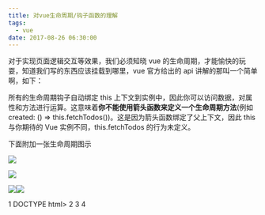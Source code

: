 ```yaml
---
title: 对vue生命周期/钩子函数的理解
tags:
  - vue
date: 2017-08-26 06:30:00
---
```


对于实现页面逻辑交互等效果，我们必须知晓 vue 的生命周期，才能愉快的玩耍，知道我们写的东西应该挂载到哪里，vue 官方给出的 api 讲解的那叫一个简单啊，如下：

所有的生命周期钩子自动绑定 this 上下文到实例中，因此你可以访问数据，对属性和方法进行运算。这意味着**你不能使用箭头函数来定义一个生命周期方法**(例如 created: () => this.fetchTodos())。这是因为箭头函数绑定了父上下文，因此 this 与你期待的 Vue 实例不同，this.fetchTodos 的行为未定义。

下面附加一张生命周期图示

![](//upload-images.jianshu.io/upload_images/2615941-444e7f8762fd0ef3.png?imageMogr2/auto-orient/strip%7CimageView2/2/w/1240)

![](http://www.jixiaokang.com/wp-content/uploads/2018/05/1213869-20170826142620121-2040456715.png)

![](http://www.jixiaokang.com/wp-content/uploads/2018/05/ContractedBlock-1.gif)![](http://www.jixiaokang.com/wp-content/uploads/2018/05/ExpandedBlockStart-1.gif)

1 DOCTYPE html>
2 <html>
3 <head>
4 <title>title>
5 <meta charset="utf-8">
6 <script type="text/javascript" src="https://cdn.jsdelivr.net/vue/2.1.3/vue.js">script>
7 head>
8 <body>
9
10 <div id="app">
11 <p>{ { message }}p>
12 div>
13
14 <script type="text/javascript">
15 var app = new Vue({ 16 el: '#app', 17 data: { 18 message: "this is a test"
19 }, 20 beforeCreate: function () { 21 console.group('beforeCreate 创建前状态===============》'); 22 console.log("%c%s", "color:red", "el : " + this.$el); //undefined
23             console.log("%c%s", "color:red", "data   : " + this.$data); //undefined
24 console.log("%c%s", "color:red", "message: " + this.message) 25 }, 26 created: function () { 27 console.group('created 创建完毕状态===============》'); 28 console.log("%c%s", "color:red", "el : " + this.$el); //undefined
29             console.log("%c%s", "color:red", "data   : " + this.$data); //已被初始化
30 console.log("%c%s", "color:red", "message: " + this.message); //已被初始化
31 }, 32 beforeMount: function () { 33 console.group('beforeMount 挂载前状态===============》'); 34 console.log("%c%s", "color:red", "el : " + (this.$el)); //已被初始化
35             console.log(this.$el); 36 console.log("%c%s", "color:red", "data : " + this.$data); //已被初始化
37             console.log("%c%s", "color:red", "message: " + this.message); //已被初始化
38 }, 39 mounted: function () { 40             console.group('mounted 挂载结束状态===============》'); 41             console.log("%c%s", "color:red", "el     : " + this.$el); //已被初始化
42 console.log(this.$el); 43             console.log("%c%s", "color:red", "data   : " + this.$data); //已被初始化
44 console.log("%c%s", "color:red", "message: " + this.message); //已被初始化
45 }, 46 beforeUpdate: function () { 47 console.group('beforeUpdate 更新前状态===============》'); 48 console.log("%c%s", "color:red", "el : " + this.$el); 49             console.log(this.$el); 50 console.log("%c%s", "color:red", "data : " + this.$data); 51             console.log("%c%s", "color:red", "message: " + this.message); 52 }, 53 updated: function () { 54             console.group('updated 更新完成状态===============》'); 55             console.log("%c%s", "color:red", "el     : " + this.$el); 56 console.log(this.$el); 57             console.log("%c%s", "color:red", "data   : " + this.$data); 58 console.log("%c%s", "color:red", "message: " + this.message); 59 }, 60 beforeDestroy: function () { 61 console.group('beforeDestroy 销毁前状态===============》'); 62 console.log("%c%s", "color:red", "el : " + this.$el); 63             console.log(this.$el); 64 console.log("%c%s", "color:red", "data : " + this.$data); 65             console.log("%c%s", "color:red", "message: " + this.message); 66 }, 67 destroyed: function () { 68             console.group('destroyed 销毁完成状态===============》'); 69             console.log("%c%s", "color:red", "el     : " + this.$el); 70 console.log(this.$el); 71             console.log("%c%s", "color:red", "data   : " + this.$data); 72 console.log("%c%s", "color:red", "message: " + this.message) 73 } 74 }) 75 script>
76 body>
77 html>

生命周期

1.  [beforeCreate](https://cn.vuejs.org/v2/api/#beforeCreate)
2.  [created](https://cn.vuejs.org/v2/api/#created)
3.  [beforeMount](https://cn.vuejs.org/v2/api/#beforeMount)
4.  [mounted](https://cn.vuejs.org/v2/api/#mounted)
5.  [beforeUpdate](https://cn.vuejs.org/v2/api/#beforeUpdate)
6.  [updated](https://cn.vuejs.org/v2/api/#updated)
7.  [activated](https://cn.vuejs.org/v2/api/#activated)
8.  [deactivated](https://cn.vuejs.org/v2/api/#deactivated)
9.  [beforeDestroy](https://cn.vuejs.org/v2/api/#beforeDestroy)
10. [destroyed](https://cn.vuejs.org/v2/api/#destroyed)

### 详解：

1.  `beforeCreate`  
    **官方说明：**在实例初始化之后，数据观测(data observer) 和 event/watcher 事件配置之前被调用。  
    **解释：**这个时期，this 变量还不能使用，在 data 下的数据，和 methods 下的方法，watcher 中的事件都不能获得到；

         beforeCreate() {
           console.log(this.page); // undefined
           console.log{this.showPage); // undefined
         },
         data() {
           return {
             page: 123
           }
         },
         methods: {
           showPage() {
             console.log(this.page);
           }
         }

2.  `created`  
    **官方说明：**实例已经创建完成之后被调用。在这一步，实例已完成以下的配置：数据观测(data observer)，属性和方法的运算， watch/event 事件回调。然而，挂载阶段还没开始，\$el 属性目前不可见。  
    **解释说明：** 这个时候可以操作 vue 实例中的数据和各种方法，但是还不能对"dom"节点进行操作；

         created() {
           console.log(this.page); // 123
           console.log{this.showPage); // ...
           $('select').select2(); // jQuery插件需要操作相关dom，不会起作用
         },
         data() {
           return {
             page: 123
           }
         },
         methods: {
           showPage() {
             console.log(this.page);
           }
         }

3.  `beforeMounte`  
    **官方说明：**在挂载开始之前被调用：相关的 render 函数首次被调用。

4.  `mounted`  
    **官方说明：**`el` 被新创建的 `vm.$el` 替换，并挂载到实例上去之后调用该钩子。如果`root`实例挂载了一个文档内元素，当 `mounted` 被调用时 `vm.$el` 也在文档内。  
    **解释说明：**挂载完毕，这时`dom`节点被渲染到文档内，一些需要`dom`的操作在此时才能正常进行

         mounted() {
           $('select').select2(); // jQuery插件可以正常使用
         },

这时初始化插件没有问题，插件能正常运行，但是这并不代表万事大吉；下面思考一个问题：

![select2](//upload-images.jianshu.io/upload_images/2480162-963129596d325d26.png?imageMogr2/auto-orient/strip%7CimageView2/2/w/1240)

select2

图中的`select`的`option`都是通过异步请求得到的，然后通过`v-for`渲染进去，到此一切看起来很正常。**还有一个需求**是当页面刷新后要保留上次一查询的条件。我通过`vue-router`来给`select`指定一个默认选项；

那么问题就来了，`option`的获得是一个异步请求，那这个请求完成的时刻和`mounted`的顺序是什么？如果`mounted`在请求成功之前执行，那将很遗憾——默认选项会设置失败

![option有默认效果的是130，select中的值还是保持全部](//upload-images.jianshu.io/upload_images/2480162-5f3d7b05331886c6.png?imageMogr2/auto-orient/strip%7CimageView2/2/w/1240)

option 有默认效果的是 130，select 中的值还是保持全部

什么时候执行`$('select').select2()`，是解决这个问题的关键。大家肯定猜到了，mounted 的确是在请求成功之前执行的，所以这时的办法就是将`$('select').select2()`的执行放到请求成功的回调里执行：

      $.getJSON(urls.agentAndCity, {pageType: this.pageType}, (res) => {
        const a = this.agentList,
        d = res.data;
        a.id = d.orgIds;
        a.name = d.orgNames;
        a.city = d.cityMap;
        $('select').select2()；
      });

本以为这样就完美解决了，但是发现还是会出现和上图一样的效果；如何是好？这时轮到[vm.\$nextTick](https://cn.vuejs.org/v2/api/#vm-nextTick-callback)登场了：  
**说明：** 将回调延迟到下次 `DOM` 更新循环之后执行。在修改数据之后立即使用它，然后等待 `DOM` 更新。  
官方示例代码：

        new Vue({
          // ...
          methods: {
          // ...
          example: function () {
          // 修改数据
          this.message = 'changed'
          // DOM 还没有更新
            this.$nextTick(function () {
              // DOM 现在更新了
              // `this` 绑定到当前实例
              this.doSomethingElse()
            })
          }
        }
      })

所以我的解决办法如下：

    $.getJSON(urls.agentAndCity, {pageType: this.pageType}, (res) => {
        const a = this.agentList,
        d = res.data;
        a.id = d.orgIds;
        a.name = d.orgNames;
        a.city = d.cityMap;
        this.$nextTick(() => {
          $('select').select2();
        });
      });

至此这个问题才算比较满意的解决
